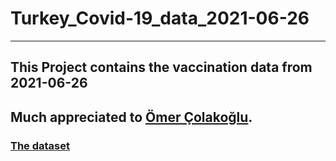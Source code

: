 # Turkey_Covid-19_data_2021-06-26
------
## This Project contains the vaccination data from 2021-06-26

## Much appreciated to [Ömer Çolakoğlu](https://www.kaggle.com/omercolakoglu).

### [The dataset](https://www.kaggle.com/omercolakoglu/turkey-covid-19-vaccination-data)
